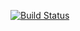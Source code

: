 [![Build Status](https://app.travis-ci.com/antbi44/formation-devops.svg?branch=main)](https://app.travis-ci.com/antbi44/formation-devops)

